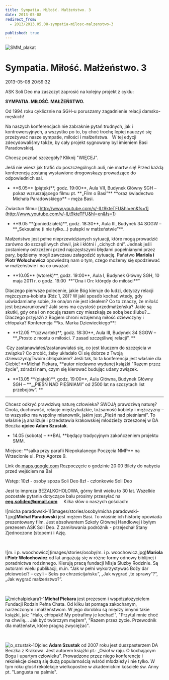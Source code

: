 ```yaml
---
title: Sympatia. Miłość. Małżeństwo. 3
date: 2013-05-08
redirect_from: 
  - 2013/2013.05.08-sympatia-milosc-malzenstwo-3

published: true
---
```



![SMM_plakat](images/stories/Plakaty-newsy/SMM_plakat.jpg)

# Sympatia. Miłość. Małżeństwo. 3

<time>2013-05-08 20:59:32</time>



ASK Soli Deo ma zaszczyt zaprosić na kolejny projekt z cyklu:

**SYMPATIA. MIŁOŚĆ. MAŁŻEŃSTWO.**

Od 1994 roku cyklicznie na SGH-u poruszamy zagadnienie relacji damsko-męskich!

Na naszych konferencjach nie zabraknie pytań trudnych, jak i kontrowersyjnych, a wszystko po to, by choć trochę lepiej nauczyć się przeżywać nasze sympatie, miłości i małżeństwa.
 
W tej edycji zdecydowaliśmy także, by cały projekt sygnowany byl imieniem Basi Paradowskiej.
 

Chcesz poznać szczegóły? Kliknij "WIĘCEJ".

<!--{{intro-break}}-->
Jeśli nie wiesz jak trafić do poszczególnych auli, nie martw się! Przed każdą konferencją zostaną wystawione drogowskazy prowadzące do odpowiednich sal.
  
<ul>
<li>**6.05** (piątek)**,      godz. 19:00**, Aula VII, Budynek Główny SGH – pokaz wzruszającego filmu pt. **„Film o Basi”** **oraz świadectwo Michała Paradowskiego** – męża Basi. </li>
</ul>

Zwiastun filmu: [http://www.youtube.com/v/-lLt9kteTFU&hl=en&fs=1](http://www.youtube.com/v/-lLt9kteTFU&hl=en&fs=1)
 

<ul>
<li>**9.05 **(poniedziałek)**,      godz. 18:30**, Aula III, Budynek 34 SGGW – **„Seksualne (i nie tylko…) pułapki w małżeństwie”**. </li>
</ul>

Małżeństwo jest pełne nieprzewidzianych sytuacji, które mogą prowadzić zarówno do szczęśliwych chwil, jak i kłótni i „cichych dni”. Jednak jeśli zostaniemy ostrzeżeni przed najczęstszymi błędami popełnianymi przez pary, będziemy mogli zawczasu załagodzić sytuację. Państwo **Mariola i Piotr Wołochowicz** opowiedzą nam o tym, czego możemy się spodziewać w małżeństwie i na co uważać.
 

<ul>
<li>**10.05** (wtorek)**,      godz. 19:00**, Aula I, Budynek Główny SGH, 10 maja 2011 r. o godz. 19.00  **"Ona i On: którędy do miłości**"</li>
</ul>
Dlaczego pierwsze polecenie, jakie Bóg kieruje do ludzi, dotyczy relacji  mężczyzna-kobieta (Rdz 1, 28)? W jaki sposób kochać wtedy, gdy  uświadamiamy sobie, że ona/on nie jest ideałem? Co to znaczy, że miłość  jest bezwarunkowa? Jaki sens ma czystość przedmałżeńska? Jakie są  skutki, gdy ona i on nocują razem czy mieszkają ze sobą bez ślubu?...  Dlaczego przyjaźń z Bogiem chroni wzajemną miłość dziewczyny i chłopaka? Konferencja **ks. Marka Dziewieckiego**!
 

<ul>
<li>**12.05 **(czwartek)**,      godz. 18:30**, Aula III, Budynek 34 SGGW – **„Prosto z mostu o miłości. 7 zasad szczęśliwej relacji”. **</li>
</ul>

 Czy zastanawiałeś/zastanawiałaś się, co jest kluczem do szczęścia w związku? Co zrobić, żeby układało Ci się dobrze z Twoją dziewczyną/Twoim chłopakiem? Jeśli tak, to ta konferencja jest właśnie dla Ciebie! **Michał Piekara, **autor niedawno wydanej książki "Razem przez życie", zdradzi nam, czym się kierować budując udany związek.
 

<ul>
<li>**13.05 **(piątek)**, godz. 19:00**, Aula Główna, Budynek Główny SGH – **„„PIEŚŃ NAD PIEŚNIAMI” od 2500 lat na szczytach list przebojów”. **</li>
</ul>

** **
Chcesz odkryć prawdziwą naturę człowieka? SWOJĄ prawdziwą naturę? Cnota, duchowość, relacje międzyludzkie, tożsamość kobiety i mężczyzny – to wszystko ma wspólny mianownik, jakim jest „Pieśń nad pieśniami”. To właśnie ją analizuje i przedstawia krakowskiej młodzieży zrzeszonej w DA Beczka **ojciec Adam Szustak**.
 

<ul>
<li>14.05 (sobota) – **BAL **będący tradycyjnym zakończeniem projektu SMM.</li>
</ul>
<ul>
</ul>
Miejsce: **salka przy parafii Niepokalanego Poczęcia NMP** na Wrzecionie ul. Przy Agorze 9.

Link do[ maps.google.com](http://maps.google.pl/maps?f=q&source=s_q&hl=pl&geocode=&q=Przy+Agorze+9,+Warszawa&aq=0&sll=49.826105,19.044693&sspn=0.014369,0.038581&ie=UTF8&hq=&hnear=Przy+Agorze+9,+Warszawa,+Mazowieckie&ll=52.290698,20.938418&spn=0.006812,0.01929&t=h&z=16)
Rozpoczęcie o godzinie 20:00
Bilety do nabycia przed wejściem na Bal

Wstęp: 10zł - osoby spoza Soli Deo
8zł - członkowie Soli Deo

Jest to impreza BEZALKOHOLOWA, górny limit wieku to 30 lat.
Wszelkie pozostałe pytania dotyczące balu prosimy przesyłać na ****eeg.solideo@gmail.com****
 
 
Kilka słów o naszych gościach:

![micha paradowski-1](images/stories/osoby/micha paradowski-1.jpg)**Michał Paradowski** jest mężem Basi. To właśnie ich historię opowiada prezentowany film. Jest absolwentem Szkoły Głównej Handlowej i byłym prezesem ASK Soli Deo. Z zamiłowania podróżnik - przejechał Stany Zjednoczone (stopem) i Azję.

<ul>
</ul>

 
 

![m. i p. woochowicz](images/stories/osoby/m. i p. woochowicz.jpg)**Mariola i Piotr Wołochowicz** od lat angażują się w różne formy odnowy biblijnej i poradnictwa rodzinnego. Kierują pracą fundacji Misja Służby Rodzinie. Są autorami wielu publikacji, m.in. “Jak w pełni wykorzystywać Boży dar płciowości? – czyli – Seks po chrześcijańsku”, „Jak wygrać „te sprawy”?”, „Jak wygrać małżeństwo?”.

<ul>
</ul>

 
 

![michalpiekara1-1](images/stories/osoby/michalpiekara1-1.jpg)**Michał Piekara** jest prezesem i współzałożycielem Fundacji Rodzin Pełna Chata. Od kilku lat pomaga zakochanym, narzeczonym i małżeństwom. W jego dorobku są między innymi takie książki, jak: "Halo, chłopaki! My potrafimy je kochać!", "Przytul mnie choć na chwilę... Jak być twórczym mężem", "Razem przez życie. Przewodnik dla małżeństw, które pragną zwyciężać".

<ul>
</ul>

 
 

![o_szustak-1](images/stories/osoby/o_szustak-1.jpg)Ojciec **Adam Szustak** od 2007 roku jest duszpasterzem DA Beczka z Krakowa. Jest autorem książki pt.: „Osioł w raju. O kochającym Bogu i upartym człowieku”. Prowadzone przez niego konferencje i rekolekcje cieszą się dużą popularnością wśród młodzieży i nie tylko. W tym roku głosił rekolekcje wielkopostne w akademickim kościele św. Anny pt. "Langusta na palmie".
 

<ul>
</ul>

<!--{{json:{"created_date":"2013-05-08 20:59:32","publish_down":"0000-00-00 00:00:00","id":"155"}}}-->